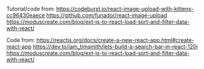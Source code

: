Tutorial/code from:
https://codeburst.io/react-image-upload-with-kittens-cc96430eaece
https://github.com/funador/react-image-upload
https://moduscreate.com/blog/ext-js-to-react-load-sort-and-filter-data-with-react/

Code from:
https://reactjs.org/docs/create-a-new-react-app.html#create-react-app
https://dev.to/iam_timsmith/lets-build-a-search-bar-in-react-120j
https://moduscreate.com/blog/ext-js-to-react-load-sort-and-filter-data-with-react/
